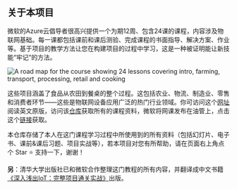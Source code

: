 ## 关于本项目

微软的Azure云倡导者很高兴提供一个为期12周、包含24课的课程，内容涉及物联网基础。每一课都包括课前和课后测验、完成课程的书面指导、解决方案、作业等。基于项目的教学方法让您在构建项目的过程中学习，这是一种被证明能让新技能“牢记”的方法。

![A road map for the course showing 24 lessons covering intro, farming, transport, processing, retail and cooking](https://github.com/microsoft/IoT-For-Beginners/raw/main/sketchnotes/Roadmap.jpg)

这些项目涵盖了食品从农田到餐桌的整个过程。这包括农业、物流、制造业、零售和消费者环节——这些是物联网设备应用广泛的热门行业领域。你可访问这个[网址](https://microsoft.github.io/IoT-For-Beginners/#/)阅读英文原版，访问该[仓库](https://github.com/microsoft/IoT-For-Beginners)获取所有的课程资料，微软将网课发布在油管上，点击这个[链接](https://www.youtube.com/playlist?list=PLmsFUfdnGr3xRts0TIwyaHyQuHaNQcb6-)获取。

本仓库存储了本人在这门课程学习过程中所使用到的所有资料（包括幻灯片、电子书、课前&课后习题、项目实战等），若本项目对您有所帮助，请在页面右上角点个 Star ⭐ 支持一下，谢谢！

**另**：清华大学出版社已和微软合作整理这门教程的所有内容，并翻译成中文书籍[《深入浅出IoT：完整项目通关实战》](http://www.tup.tsinghua.edu.cn/bookscenter/book_09887501.html)出版。



